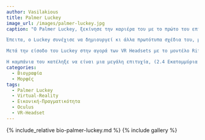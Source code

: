 ```yaml
---
author: Vasilakious
title: Palmer Luckey
image_url: /images/palmer-luckey.jpg
caption: "Ο Palmer Luckey, ξεκίνησε την καριέρα του με το πρώτο του επίτευγμα να είναι η δημιουργία ενός αυτοσχέδιου πρωτοτύπου VR Headeset το οποίο ονόμασε PR1, όταν ήταν ακόμα 17 χρονών (2010). Είχε ήδη αρχίσει να πειραματίζεται σε δικά του μοντέλα το 2009 επειδή ήταν απογοητευμένος με το τι είχε να προσφέρει η τότε αγορά των VR Headsets όσον αφορά τα χαρακτηριστικά τους και ταυτόχρονα την τιμή. Το πρώτο του μοντέλο είχε γωνία εστίασης 90 μοιρών αλλά υποστήριζε low latency και επίσης haptic feedback, χαρακτηριστικά που ήταν αξιοθαύματα για αυτοσχέδιο Headset από έναν 17χρονο στο γκαράζ των γονιών του.

Έπειτα, ο Luckey συνέχισε να δημιουργεί κι άλλα πρωτότυπα σχέδια του, με σημαντικα χαρακτηριστικά όπως γωνία εστίασης 270 μοιρών, μειωμένο βάρος του Headset, Τρισδιάστατη Στερεοσκόπηση και ασύρματη σύνδεση. Όλα αυτά έκαναν τις δημιουργίες του να ξεχωρίσουν από τα υπόλοιπα low-cost headsets εφόσον έφερναν χαρακτηριστικά που εμπλούτιζαν την εμπειρία και διάδραση των χρηστών. Συνέχισε να ανεβάζει την πρόοδο του σε forums, όπου και τράβηξε το ενδιαφέρον αρκετών ατόμων με ενδιαφέρον πάνω στην επαυξημένη πραγματικότητα, με αποτέλεσμα να πουλάει επιτέλους στην αγορά το μοντέλο Rift το 2012.

Μετά την είσοδο του Luckey στην αγορά των VR Headsets με το μοντέλο Rift CV1, τράβηξε την προσοχή άλλων developers όπως είναι ο John Carmack, γνωστός game developer, ο οποίος ζήτησε να το χρησιμοποιήσει ώστε να παρουσιάσει ένα από τα παιχνίδια του κατά τη διάρκεια της εκδήλωσης E3 2012, προοθώντας λοιπόν το προιόν του σε ένα ακόμη μεγαλύτερο κοινό. Αυτό είχε ως αποτέλεσμα ο Palmer Luckey, να σταματήσει τις σπουδές του και να ασχοληθεί πλήρως στην επέκταση των δυνατοτήτων στα VR Headsets που σχεδίαζε. Επίσης, ήρθε σε επαφή με την εταιρεία ονόματι Valve, από όπου έλαβε υποστήριξη απο τον Managing Direct Gabe Newell, ο οποίος αναφέρθηκε στο πόσο ενθουσιασμένος ήταν για το kickstarter project του Luckey και ως εκ τούτου τράβηξε την προσοχή περισσότερων μεγάλων εταιρειών βιντεοπαιχνιδιών.

Η καμπάνια του κατέληξε να είναι μια μεγάλη επιτυχία, (2.4 Εκατομμύρια δολλάρια σε έσοδα), το οποίο ξεπερνούσε κατά πολύ τον αρχικό του στόχο. Εν τέλει, ο Luckey πρόσελαβε τον Bredan Iribe ώς τον CEO της εταιρείας του Oculus VR, μάζεψαν αρκετούς υπαλλοίλους και συνέχισε από τότε να δουλεύει στον στόχο του για μια όλο και πιο ρεαλιστική και ακριβές διεπαφή μεταξύ ανθρώπου και μηχανής."
categories:
  - Βιογραφία 
  - Μορφές 
tags:
  - Palmer Luckey
  - Virtual-Reality 
  - Εικονική-Πραγματικότητα
  - Oculus
  - VR-Headset
---
```


{% include_relative bio-palmer-luckey.md %}
{% include gallery %}
